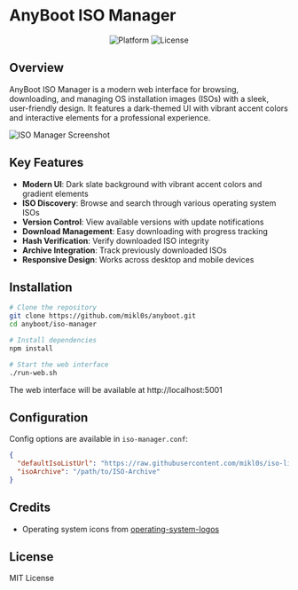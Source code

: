 # AnyBoot ISO Manager

<div align="center">
  <img src="https://img.shields.io/badge/Platform-Linux%20%7C%20macOS%20%7C%20Windows-blue" alt="Platform">
  <img src="https://img.shields.io/badge/License-MIT-green" alt="License">
</div>

## Overview

AnyBoot ISO Manager is a modern web interface for browsing, downloading, and managing OS installation images (ISOs) with a sleek, user-friendly design. It features a dark-themed UI with vibrant accent colors and interactive elements for a professional experience.

<img src="https://via.placeholder.com/800x450?text=ISO+Manager+Screenshot" alt="ISO Manager Screenshot">

## Key Features

- **Modern UI**: Dark slate background with vibrant accent colors and gradient elements
- **ISO Discovery**: Browse and search through various operating system ISOs
- **Version Control**: View available versions with update notifications
- **Download Management**: Easy downloading with progress tracking
- **Hash Verification**: Verify downloaded ISO integrity
- **Archive Integration**: Track previously downloaded ISOs
- **Responsive Design**: Works across desktop and mobile devices

## Installation

```bash
# Clone the repository
git clone https://github.com/mikl0s/anyboot.git
cd anyboot/iso-manager

# Install dependencies
npm install

# Start the web interface
./run-web.sh
```

The web interface will be available at http://localhost:5001

## Configuration

Config options are available in `iso-manager.conf`:

```json
{
  "defaultIsoListUrl": "https://raw.githubusercontent.com/mikl0s/iso-list/main/links.json",
  "isoArchive": "/path/to/ISO-Archive"
}
```

## Credits

- Operating system icons from [operating-system-logos](https://github.com/ngeenx/operating-system-logos)

## License

MIT License
